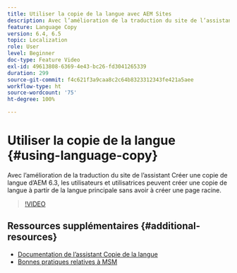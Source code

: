 ```yaml
---
title: Utiliser la copie de la langue avec AEM Sites
description: Avec l’amélioration de la traduction du site de l’assistant Créer une copie de langue d’AEM, les utilisateurs et utilisatrices peuvent créer une copie de langue à partir de la langue principale sans avoir à créer une page racine.
feature: Language Copy
version: 6.4, 6.5
topic: Localization
role: User
level: Beginner
doc-type: Feature Video
exl-id: 49613808-6369-4e43-bc26-fd3041265339
duration: 299
source-git-commit: f4c621f3a9caa8c2c64b8323312343fe421a5aee
workflow-type: ht
source-wordcount: '75'
ht-degree: 100%

---
```


# Utiliser la copie de la langue {#using-language-copy}

Avec l’amélioration de la traduction du site de l’assistant Créer une copie de langue d’AEM 6.3, les utilisateurs et utilisatrices peuvent créer une copie de langue à partir de la langue principale sans avoir à créer une page racine.

>[!VIDEO](https://video.tv.adobe.com/v/17116?quality=12&learn=on)

## Ressources supplémentaires {#additional-resources}

* [Documentation de l’assistant Copie de la langue](https://experienceleague.adobe.com/docs/experience-manager-65/administering/introduction/tc-wizard.html?lang=fr)
* [Bonnes pratiques relatives à MSM](https://experienceleague.adobe.com/docs/experience-manager-65/administering/introduction/msm-best-practices.html?lang=fr)
